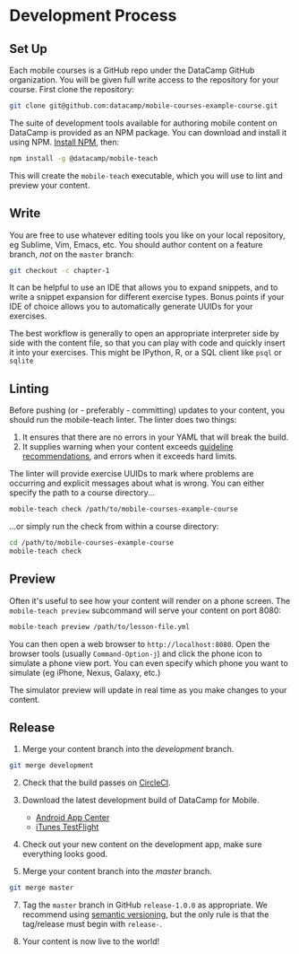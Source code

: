 # Development Process

## Set Up

Each mobile courses is a GitHub repo under the DataCamp GitHub organization. You
will be given full write access to the repository for your course. First clone
the repository:

```sh
git clone git@github.com:datacamp/mobile-courses-example-course.git
```

The suite of development tools available for authoring mobile content on
DataCamp is provided as an NPM package. You can download and install it using
NPM. [Install NPM](https://www.npmjs.com/get-npm), then:

```sh
npm install -g @datacamp/mobile-teach
```

This will create the `mobile-teach` executable, which you will use to lint and
preview your content.

## Write

You are free to use whatever editing tools you like on your local repository, eg
Sublime, Vim, Emacs, etc. You should author content on a feature branch, *not*
on the `master` branch:

```sh
git checkout -c chapter-1
```

It can be helpful to use an IDE that allows you to expand snippets, and to write
a snippet expansion for different exercise types. Bonus points if your IDE of
choice allows you to automatically generate UUIDs for your exercises.

The best workflow is generally to open an appropriate interpreter side by side
with the content file, so that you can play with code and quickly insert it into
your exercises. This might be IPython, R, or a SQL client like `psql` or `sqlite`

## Linting

Before pushing (or - preferably - committing) updates to your content, you
should run the mobile-teach linter. The linter does two things:

1. It ensures that there are no errors in your YAML that will break the build.
2. It supplies warning when your content exceeds [guideline
recommendations](guidelines.md), and errors when it exceeds hard limits.

The linter will provide exercise UUIDs to mark where problems are occurring and
explicit messages about what is wrong. You can either specify the path to a
course directory...

```sh
mobile-teach check /path/to/mobile-courses-example-course
```

...or simply run the check from within a course directory:

```sh
cd /path/to/mobile-courses-example-course
mobile-teach check
```

## Preview

Often it's useful to see how your content will render on a phone screen. The
`mobile-teach preview` subcommand will serve your content on port 8080:

```sh
mobile-teach preview /path/to/lesson-file.yml
```

You can then open a web browser to `http://localhost:8080`. Open the browser tools
(usually `Command-Option-j`) and click the phone icon to simulate a phone view
port. You can even specify which phone you want to simulate (eg iPhone, Nexus,
Galaxy, etc.)

The simulator preview will update in real time as you make changes to your
content.

## Release

1. Merge your content branch into the *development* branch.

```sh
git merge development
```

2. Check that the build passes on [CircleCI](https://circleci.com/gh/datacamp/workflows).

3. Download the latest development build of DataCamp for Mobile.

   * [Android App
     Center](https://appcenter.ms/users/mobileDCamp/apps/DataCamp-Android/distribute/distribution-groups/Collaborators/releases)
   * [iTunes TestFlight](https://itunesconnect.apple.com/WebObjects/iTunesConnect.woa/ra/ng/app/1321970315/testflight?section=iosbuilds)

4. Check out your new content on the development app, make sure everything looks
   good.

5. Merge your content branch into the *master* branch.

```sh
git merge master
```

7. Tag the `master` branch in GitHub `release-1.0.0` as appropriate. We
   recommend using [semantic versioning](https://semver.org/), but the only rule
   is that the tag/release must begin with `release-`.

8. Your content is now live to the world!
